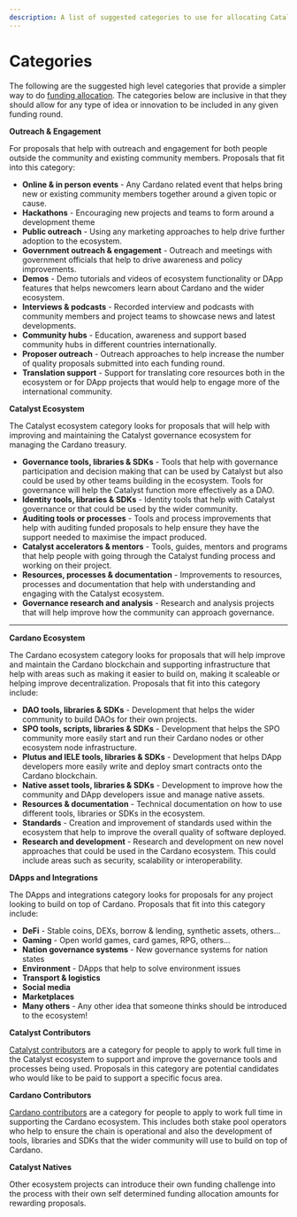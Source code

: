 ```yaml
---
description: A list of suggested categories to use for allocating Catalyst funding
---
```


# Categories

The following are the suggested high level categories that provide a simpler way to do [funding allocation](../analysis/funding-allocation-approaches.md). The categories below are inclusive in that they should allow for any type of idea or innovation to be included in any given funding round.



**Outreach & Engagement**

For proposals that help with outreach and engagement for both people outside the community and existing community members. Proposals that fit into this category:

* **Online & in person events** - Any Cardano related event that helps bring new or existing community members together around a given topic or cause.
* **Hackathons** - Encouraging new projects and teams to form around a development theme
* **Public outreach** - Using any marketing approaches to help drive further adoption to the ecosystem.
* **Government outreach & engagement** - Outreach and meetings with government officials that help to drive awareness and policy improvements.
* **Demos** - Demo tutorials and videos of ecosystem functionality or DApp features that helps newcomers learn about Cardano and the wider ecosystem.
* **Interviews & podcasts** - Recorded interview and podcasts with community members and project teams to showcase news and latest developments.
* **Community hubs** - Education, awareness and support based community hubs in different countries internationally.
* **Proposer outreach** - Outreach approaches to help increase the number of quality proposals submitted into each funding round.
* **Translation support** - Support for translating core resources both in the ecosystem or for DApp projects that would help to engage more of the international community.



**Catalyst Ecosystem**&#x20;

The Catalyst ecosystem category looks for proposals that will help with improving and maintaining the Catalyst governance ecosystem for managing the Cardano treasury.

* **Governance tools, libraries & SDKs** - Tools that help with governance participation and decision making that can be used by Catalyst but also could be used by other teams building in the ecosystem. Tools for governance will help the Catalyst function more effectively as a DAO.
* **Identity tools, libraries & SDKs** - Identity tools that help with Catalyst governance or that could be used by the wider community.
* **Auditing tools or processes** - Tools and process improvements that help with auditing funded proposals to help ensure they have the support needed to maximise the impact produced.
* **Catalyst accelerators & mentors** - Tools, guides, mentors and programs that help people with going through the Catalyst funding process and working on their project.&#x20;
* **Resources, processes & documentation** - Improvements to resources, processes and documentation that help with understanding and engaging with the Catalyst ecosystem.
* **Governance research and analysis** - Research and analysis projects that will help improve how the community can approach governance.

****

**Cardano Ecosystem**

The Cardano ecosystem category looks for proposals that will help improve and maintain the Cardano blockchain and supporting infrastructure that help with areas such as making it easier to build on, making it scaleable or helping improve decentralization. Proposals that fit into this category include:

* **DAO tools, libraries & SDKs** - Development that helps the wider community to build DAOs for their own projects.
* **SPO tools, scripts, libraries & SDKs** - Development that helps the SPO community more easily start and run their Cardano nodes or other ecosystem node infrastructure.
* **Plutus and IELE tools, libraries & SDKs** - Development that helps DApp developers more easily write and deploy smart contracts onto the Cardano blockchain.
* **Native asset tools, libraries & SDKs** - Development to improve how the community and DApp developers issue and manage native assets.&#x20;
* **Resources & documentation** - Technical documentation on how to use different tools, libraries or SDKs in the ecosystem.&#x20;
* **Standards** - Creation and improvement of standards used within the ecosystem that help to improve the overall quality of software deployed.
* **Research and development** - Research and development on new novel approaches that could be used in the Cardano ecosystem. This could include areas such as security, scalability or interoperability.

&#x20;

**DApps and Integrations**

The DApps and integrations category looks for proposals for any project looking to build on top of Cardano. Proposals that fit into this category include:

* **DeFi** - Stable coins, DEXs, borrow & lending, synthetic assets, others...
* **Gaming** - Open world games, card games, RPG, others...
* **Nation governance systems** - New governance systems for nation states
* **Environment** - DApps that help to solve environment issues
* **Transport & logistics**
* **Social media**
* **Marketplaces**
* **Many others** - Any other idea that someone thinks should be introduced to the ecosystem!



**Catalyst Contributors**

[Catalyst contributors](https://catalyst-swarm.gitbook.io/catalyst-contributors/) are a category for people to apply to work full time in the Catalyst ecosystem to support and improve the governance tools and processes being used. Proposals in this category are potential candidates who would like to be paid to support a specific focus area.



**Cardano Contributors**

[Cardano contributors](https://catalyst-swarm.gitbook.io/cardano-contributors/) are a category for people to apply to work full time in supporting the Cardano ecosystem. This includes both stake pool operators who help to ensure the chain is operational and also the development of tools, libraries and SDKs that the wider community will use to build on top of Cardano.



**Catalyst Natives**

Other ecosystem projects can introduce their own funding challenge into the process with their own self determined funding allocation amounts for rewarding proposals.
